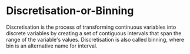 # Discretisation-or-Binning
Discretisation is the process of transforming continuous variables into discrete variables by creating a set of contiguous intervals that span the range of the variable's values. Discretisation is also called binning, where bin is an alternative name for interval.
